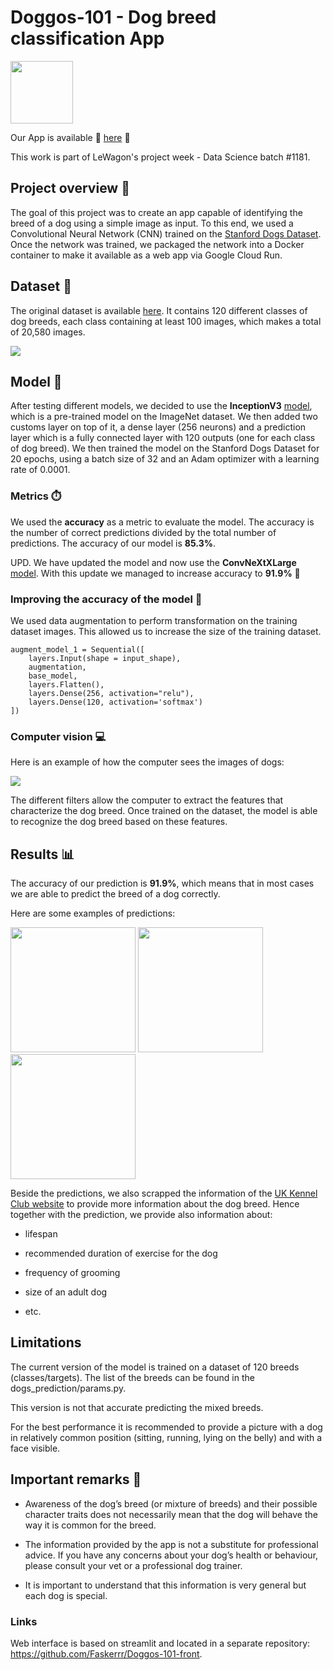 # Doggos-101 - Dog breed classification App

<img src='https://media0.giphy.com/media/ONip6r6SCtpZu/giphy.gif?cid=ecf05e471rmr22enswpoz3le07gztqqjpvzll4nii44o6y6p&rid=giphy.gif&ct=s'  width="100">

Our App is available 🐶 [here](https://doggos-101.streamlit.app/) 🐶

This work is part of LeWagon's project week - Data Science batch #1181.

## Project overview 🚀

The goal of this project was to create an app capable of identifying the breed of a dog using a simple image as input.
To this end, we used a Convolutional Neural Network (CNN) trained on the [Stanford Dogs Dataset](http://vision.stanford.edu/aditya86/ImageNetDogs/).
Once the network was trained, we packaged the network into a Docker container to make it available as a web app via Google Cloud Run.

## Dataset 🐶

The original dataset is available [here](http://vision.stanford.edu/aditya86/ImageNetDogs/). It contains 120 different classes of dog breeds, each class containing at least 100 images, which makes a total of 20,580 images.

![](docs/kaggle_datasets.png)


## Model 🧠

After testing different models, we decided to use the **InceptionV3** [model](https://www.tensorflow.org/api_docs/python/tf/keras/applications/inception_v3/InceptionV3), which is a pre-trained model on the ImageNet dataset. We then added two customs layer on top of it, a dense layer (256 neurons) and a prediction layer which is a fully connected layer with 120 outputs (one for each class of dog breed). We then trained the model on the Stanford Dogs Dataset for 20 epochs, using a batch size of 32 and an Adam optimizer with a learning rate of 0.0001.

### Metrics ⏱️

We used the **accuracy** as a metric to evaluate the model. The accuracy is the number of correct predictions divided by the total number of predictions. The accuracy of our model is **85.3%**.

UPD. We have updated the model and now use the **ConvNeXtXLarge** [model](https://www.tensorflow.org/api_docs/python/tf/keras/applications/convnext/ConvNeXtXLarge). With this update we managed to increase accuracy to **91.9%** 🥳

### Improving the accuracy of the model 💪

We used data augmentation to perform transformation on the training dataset images. This allowed us to increase the size of the training dataset.

```
augment_model_1 = Sequential([
    layers.Input(shape = input_shape),
    augmentation,
    base_model,
    layers.Flatten(),
    layers.Dense(256, activation="relu"),
    layers.Dense(120, activation='softmax')
])
```


### Computer vision 💻

Here is an example of how the computer sees the images of dogs:

![](docs/activation_img2.png)

The different filters allow the computer to extract the features that characterize the dog breed. Once trained on the dataset, the model is able to recognize the dog breed based on these features.

## Results 📊

The accuracy of our prediction is **91.9%**, which means that in most cases we are able to predict the breed of a dog correctly.

Here are some examples of predictions:

<img src=docs/Labrador.png  width="200">
<img src=docs/Papillon.png  width="200">
<img src=docs/Pug.png  width="200">

Beside the predictions, we also scrapped the information of the [UK Kennel Club website](https://www.thekennelclub.org.uk/) to provide more information about the dog breed.
Hence together with the prediction, we provide also information about:

- lifespan

- recommended duration of exercise for the dog

- frequency of grooming

- size of an adult dog

- etc.

## Limitations

The current version of the model is trained on a dataset of 120 breeds (classes/targets). The list of the breeds can be found in the dogs_prediction/params.py.

This version is not that accurate predicting the mixed breeds.

For the best performance it is recommended to provide a picture with a dog in relatively common position (sitting, running, lying on the belly) and with a face visible. 

## Important remarks 🚨

- Awareness of the dog’s breed (or mixture of breeds) and their possible character traits does not necessarily mean that the dog will behave the way it is common for the breed.

- The information provided by the app is not a substitute for professional advice. If you have any concerns about your dog’s health or behaviour, please consult your vet or a professional dog trainer.

- It is important to understand that this information is very general but each dog is special.

### Links

Web interface is based on streamlit and located in a separate repository: https://github.com/Faskerrr/Doggos-101-front.
